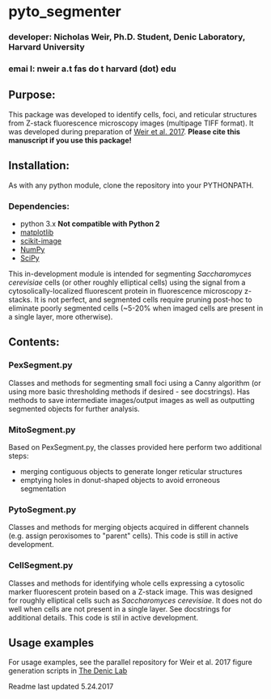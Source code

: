 # pyto_segmenter

### developer: Nicholas Weir, Ph.D. Student, Denic Laboratory, Harvard University
### emai l: nweir a.t fas do t harvard (dot) edu


## Purpose:
This package was developed to identify cells, foci, and reticular structures from Z-stack fluorescence microscopy images (multipage TIFF format). It was developed during preparation of [Weir et al. 2017](https://doi.org/10.1101/136572).
__Please cite this manuscript if you use this package!__

## Installation:
As with any python module, clone the repository into your PYTHONPATH.

### Dependencies:
- python 3.x __Not compatible with Python 2__
- [matplotlib](https://matplotlib.org/)
- [scikit-image](http://scikit-image.org/)
- [NumPy](http://www.numpy.org/)
- [SciPy](https://www.scipy.org/)

This in-development module is intended for segmenting _Saccharomyces cerevisiae_ cells (or other roughly elliptical cells) using the signal from a cytosolically-localized fluorescent protein in fluorescence microscopy z-stacks. It is not perfect, and segmented cells require pruning post-hoc to eliminate poorly segmented cells (~5-20% when imaged cells are present in a single layer, more otherwise).

## Contents:

### PexSegment.py
Classes and methods for segmenting small foci using a Canny algorithm (or using more basic thresholding methods if desired - see docstrings). Has methods to save intermediate images/output images as well as outputting segmented objects for further analysis.
### MitoSegment.py
Based on PexSegment.py, the classes provided here perform two additional steps:
- merging contiguous objects to generate longer reticular structures
- emptying holes in donut-shaped objects to avoid erroneous segmentation

### PytoSegment.py
Classes and methods for merging objects acquired in different channels (e.g. assign peroxisomes to "parent" cells). This code is still in active development.
### CellSegment.py
Classes and methods for identifying whole cells expressing a cytosolic marker fluorescent protein based on a Z-stack image. This was designed for roughly elliptical cells such as _Saccharomyces cerevisiae_. It does not do well when cells are not present in a single layer. See docstrings for additional details. This code is stil in active development.

## Usage examples
For usage examples, see the parallel repository for Weir et al. 2017 figure generation scripts in [The Denic Lab](https://github.com/deniclab)

Readme last updated 5.24.2017
